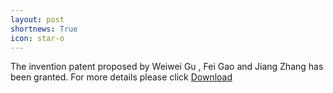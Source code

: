 ```yaml
---
layout: post
shortnews: True
icon: star-o
---
```


The invention patent proposed by Weiwei Gu , Fei Gao and Jiang Zhang has been granted. For more details please click <a href="https://bnusss.github.io/resource/2018112532356.pdf">Download</a>

